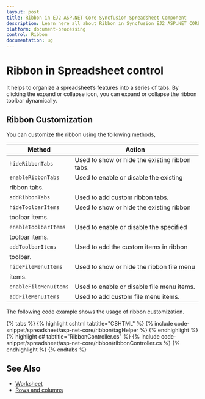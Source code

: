 ```yaml
---
layout: post
title: Ribbon in EJ2 ASP.NET Core Syncfusion Spreadsheet Component
description: Learn here all about Ribbon in Syncfusion EJ2 ASP.NET CORE Spreadsheet component of Syncfusion Essential JS 2 and more.
platform: document-processing
control: Ribbon
documentation: ug
---
```



# Ribbon in Spreadsheet control

It helps to organize a spreadsheet’s features into a series of tabs. By clicking the expand or collapse icon, you can expand or collapse the ribbon toolbar dynamically.

## Ribbon Customization

You can customize the ribbon using the following methods,

| Method | Action |
|-------|---------|
| `hideRibbonTabs` | Used to show or hide the existing ribbon tabs. |
| `enableRibbonTabs` | Used to enable or disable the existing
ribbon tabs. |
| `addRibbonTabs` | Used to add custom ribbon tabs. |
| `hideToolbarItems`| Used to show or hide the existing ribbon
toolbar items. |
| `enableToolbarItems` | Used to enable or disable the specified
toolbar items. |
| `addToolbarItems` | Used to add the custom items in ribbon
toolbar. |
| `hideFileMenuItems` | Used to show or hide the ribbon file menu
items. |
| `enableFileMenuItems`| Used to enable or disable file menu items. |
| `addFileMenuItems`| Used to add custom file menu items. |

The following code example shows the usage of ribbon customization.

{% tabs %}
{% highlight cshtml tabtitle="CSHTML" %}
{% include code-snippet/spreadsheet/asp-net-core/ribbon/tagHelper %}
{% endhighlight %}
{% highlight c# tabtitle="RibbonController.cs" %}
{% include code-snippet/spreadsheet/asp-net-core/ribbon/ribbonController.cs %}
{% endhighlight %}
{% endtabs %}



## See Also

* [Worksheet](./worksheet)
* [Rows and columns](./rows-and-columns)
